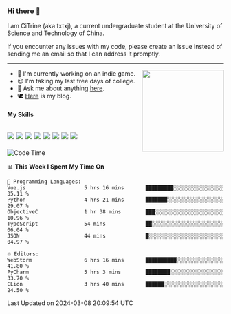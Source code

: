 ### Hi there 👋

I am CiTrine (aka txtxj), a current undergraduate student at the University of Science and Technology of China.

If you encounter any issues with my code, please create an issue instead of sending me an email so that I can address it promptly.

---

<img align="right" height="190" src="http://github-profile-summary-cards.vercel.app/api/cards/stats?username=txtxj&theme=vue">

- 🌱 I'm currently working on an indie game.
- 😉 I'm taking my last free days of college.
- 💬 Ask me about anything [here](https://github.com/txtxj/txtxj/issues).
- 🕊️ [Here](https://txtxj.top) is my blog.

#### My Skills

![](https://img.shields.io/badge/Unity-000000?logo=unity&logoColor=fff)
![](https://img.shields.io/badge/C%23-239120?logo=csharp&logoColor=fff)
![](https://img.shields.io/badge/Python-3e74a2?logo=python&logoColor=fff)
![](https://img.shields.io/badge/C++-65318e?logo=cplusplus&logoColor=fff)
![](https://img.shields.io/badge/C-5654a2?logo=c&logoColor=fff)
![](https://img.shields.io/badge/Vue-4FC08D?logo=vuedotjs&logoColor=fff)
![](https://img.shields.io/badge/Blender-f5792a?logo=blender&logoColor=fff)
![](https://img.shields.io/badge/MS%20SQL-cc2927?logo=microsoftsqlserver&logoColor=fff)
---

<!--START_SECTION:waka-->
![Code Time](http://img.shields.io/badge/Code%20Time-1%2C641%20hrs%2056%20mins-blue)

📊 **This Week I Spent My Time On** 

```text
💬 Programming Languages: 
Vue.js                   5 hrs 16 mins       █████████░░░░░░░░░░░░░░░░   35.11 % 
Python                   4 hrs 21 mins       ███████░░░░░░░░░░░░░░░░░░   29.07 % 
ObjectiveC               1 hr 38 mins        ███░░░░░░░░░░░░░░░░░░░░░░   10.96 % 
TypeScript               54 mins             ██░░░░░░░░░░░░░░░░░░░░░░░   06.04 % 
JSON                     44 mins             █░░░░░░░░░░░░░░░░░░░░░░░░   04.97 % 

🔥 Editors: 
WebStorm                 6 hrs 16 mins       ██████████░░░░░░░░░░░░░░░   41.80 % 
PyCharm                  5 hrs 3 mins        ████████░░░░░░░░░░░░░░░░░   33.70 % 
CLion                    3 hrs 40 mins       ██████░░░░░░░░░░░░░░░░░░░   24.50 % 
```


 Last Updated on 2024-03-08 20:09:54 UTC
<!--END_SECTION:waka-->

